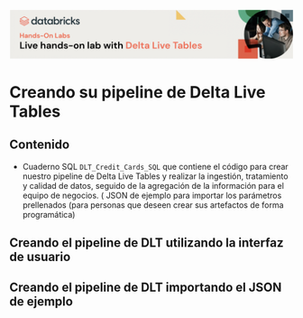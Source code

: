 <img src="https://raw.githubusercontent.com/Databricks-BR/lab_dlt/main/images/lab_dlt.png">

# Creando su pipeline de Delta Live Tables


## Contenido

* Cuaderno SQL `DLT_Credit_Cards_SQL` que contiene el código para crear nuestro pipeline de Delta Live Tables y realizar la ingestión, tratamiento y calidad de datos, seguido de la agregación de la información para el equipo de negocios.
( JSON de ejemplo para importar los parámetros prellenados (para personas que deseen crear sus artefactos de forma programática)

## Creando el pipeline de DLT utilizando la interfaz de usuario



## Creando el pipeline de DLT importando el JSON de ejemplo
